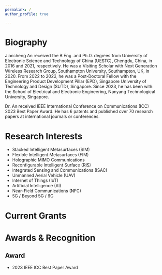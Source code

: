 ```yaml
---
permalink: /
author_profile: true

---
```

# Biography
Jiancheng An received the B.Eng. and Ph.D. degrees from University of Electronic Science and Technology of China (UESTC), Chengdu, China, in 2016 and 2021, respectively. He was a Visiting Scholar with Next Generation Wireless Research Group, Southampton University, Southampton, UK, in 2020. From 2022 to 2023, he was a Post-Doctoral Fellow with the Engineering Product Development Pillar (EPD), Singapore University of Technology and Design (SUTD), Singapore. Since 2023, he has been with the School of Electrical and Electronic Engineering, Nanyang Technological University, Singapore.

Dr. An received IEEE International Conference on Communications (ICC) 2023 Best Paper Award. He has 6 patents and published over 70 research papers at international journals or conferences.

# Research Interests
* Stacked Intelligent Metasurfaces (SIM)
* Flexible Intelligent Metasurfaces (FIM)
* Holographic MIMO Communications
* Reconfigurable Intelligent Surface (RIS)
* Integrated Sensing and Communications (ISAC)
* Unmanned Aerial Vehicle (UAV)
* Internet of Things (IoT)
* Artificial Intelligence (AI)
* Near-Field Communications (NFC)
* 5G / Beyond 5G / 6G

# Current Grants

# Awards & Recognition
## Award
* 2023 IEEE ICC Best Paper Award
